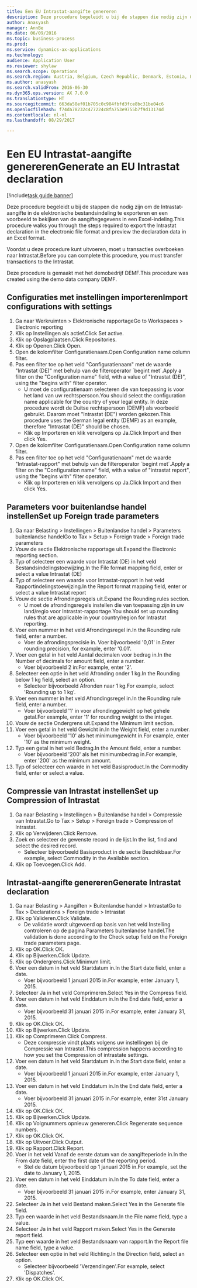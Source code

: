 ```yaml
--- 
title: Een EU Intrastat-aangifte genereren
description: Deze procedure begeleidt u bij de stappen die nodig zijn om de Intrastat-aangifte in de elektronische bestandsindeling te exporteren en een voorbeeld te bekijken van de aangiftegegevens in een Excel-indeling.
author: Anasyash
manager: AnnBe
ms.date: 06/09/2016
ms.topic: business-process
ms.prod: 
ms.service: dynamics-ax-applications
ms.technology: 
audience: Application User
ms.reviewer: shylaw
ms.search.scope: Operations
ms.search.region: Austria, Belgium, Czech Republic, Denmark, Estonia, Finland, France, Germany, Hungary, Ireland, Italy, Latvia, Lithuania, Netherlands, Poland, Spain, Sweden, United Kingdom
ms.author: anasyash
ms.search.validFrom: 2016-06-30
ms.dyn365.ops.version: AX 7.0.0
ms.translationtype: HT
ms.sourcegitcommit: 663da58ef01b705c0c984fbfd3fce8bc31be04c6
ms.openlocfilehash: f74da78232c477224c8fa753e9755b7f9d13174d
ms.contentlocale: nl-nl
ms.lasthandoff: 08/29/2017

---
```

# <a name="generate-an-eu-intrastat-declaration"></a><span data-ttu-id="e667f-103">Een EU Intrastat-aangifte genereren</span><span class="sxs-lookup"><span data-stu-id="e667f-103">Generate an EU Intrastat declaration</span></span>

[!include[task guide banner](../../includes/task-guide-banner.md)]

<span data-ttu-id="e667f-104">Deze procedure begeleidt u bij de stappen die nodig zijn om de Intrastat-aangifte in de elektronische bestandsindeling te exporteren en een voorbeeld te bekijken van de aangiftegegevens in een Excel-indeling.</span><span class="sxs-lookup"><span data-stu-id="e667f-104">This procedure walks you through the steps required to export the Intrastat declaration in the electronic file format and preview the declaration data in an Excel format.</span></span> 

<span data-ttu-id="e667f-105">Voordat u deze procedure kunt uitvoeren, moet u transacties overboeken naar Intrastat.</span><span class="sxs-lookup"><span data-stu-id="e667f-105">Before you can complete this procedure, you must transfer transactions to the Intrastat.</span></span> 

<span data-ttu-id="e667f-106">Deze procedure is gemaakt met het demobedrijf DEMF.</span><span class="sxs-lookup"><span data-stu-id="e667f-106">This procedure was created using the demo data company DEMF.</span></span>


## <a name="import-configurations-with-settings"></a><span data-ttu-id="e667f-107">Configuraties met instellingen importeren</span><span class="sxs-lookup"><span data-stu-id="e667f-107">Import configurations with settings</span></span>
1. <span data-ttu-id="e667f-108">Ga naar Werkruimten > Elektronische rapportage</span><span class="sxs-lookup"><span data-stu-id="e667f-108">Go to Workspaces > Electronic reporting</span></span>
2. <span data-ttu-id="e667f-109">Klik op Instellingen als actief.</span><span class="sxs-lookup"><span data-stu-id="e667f-109">Click Set active.</span></span>
3. <span data-ttu-id="e667f-110">Klik op Opslagplaatsen.</span><span class="sxs-lookup"><span data-stu-id="e667f-110">Click Repositories.</span></span>
4. <span data-ttu-id="e667f-111">Klik op Openen.</span><span class="sxs-lookup"><span data-stu-id="e667f-111">Click Open.</span></span>
5. <span data-ttu-id="e667f-112">Open de kolomfilter Configuratienaam.</span><span class="sxs-lookup"><span data-stu-id="e667f-112">Open Configuration name column filter.</span></span>
6. <span data-ttu-id="e667f-113">Pas een filter toe op het veld "Configuratienaam" met de waarde "Intrastat (DE)" met behulp van de filteroperator ´begint met´.</span><span class="sxs-lookup"><span data-stu-id="e667f-113">Apply a filter on the "Configuration name" field, with a value of "Intrastat (DE)", using the "begins with" filter operator.</span></span>
    * <span data-ttu-id="e667f-114">U moet de configuratienaam selecteren die van toepassing is voor het land van uw rechtspersoon.</span><span class="sxs-lookup"><span data-stu-id="e667f-114">You should select the configuration name applicable for the country of your legal entity.</span></span> <span data-ttu-id="e667f-115">In deze procedure wordt de Duitse rechtspersoon (DEMF) als voorbeeld gebruikt. Daarom moet "Intrastat (DE") worden gekozen.</span><span class="sxs-lookup"><span data-stu-id="e667f-115">This procedure uses the German legal entity (DEMF) as an example, therefore "Intrastat (DE)" should be chosen.</span></span>  
    * <span data-ttu-id="e667f-116">Klik op Importeren en klik vervolgens op Ja.</span><span class="sxs-lookup"><span data-stu-id="e667f-116">Click Import and then click Yes.</span></span>  
7. <span data-ttu-id="e667f-117">Open de kolomfilter Configuratienaam.</span><span class="sxs-lookup"><span data-stu-id="e667f-117">Open Configuration name column filter.</span></span>
8. <span data-ttu-id="e667f-118">Pas een filter toe op het veld "Configuratienaam" met de waarde "Intrastat-rapport" met behulp van de filteroperator ´begint met´.</span><span class="sxs-lookup"><span data-stu-id="e667f-118">Apply a filter on the "Configuration name" field, with a value of "intrastat report", using the "begins with" filter operator.</span></span>
    * <span data-ttu-id="e667f-119">Klik op Importeren en klik vervolgens op Ja.</span><span class="sxs-lookup"><span data-stu-id="e667f-119">Click Import and then click Yes.</span></span>  

## <a name="set-up-foreign-trade-parameters"></a><span data-ttu-id="e667f-120">Parameters voor buitenlandse handel instellen</span><span class="sxs-lookup"><span data-stu-id="e667f-120">Set up Foreign trade parameters</span></span>
1. <span data-ttu-id="e667f-121">Ga naar Belasting > Instellingen > Buitenlandse handel > Parameters buitenlandse handel</span><span class="sxs-lookup"><span data-stu-id="e667f-121">Go to Tax > Setup > Foreign trade > Foreign trade parameters</span></span>
2. <span data-ttu-id="e667f-122">Vouw de sectie Elektronische rapportage uit.</span><span class="sxs-lookup"><span data-stu-id="e667f-122">Expand the Electronic reporting section.</span></span>
3. <span data-ttu-id="e667f-123">Typ of selecteer een waarde voor Intrastat (DE) in het veld Bestandsindelingstoewijzing.</span><span class="sxs-lookup"><span data-stu-id="e667f-123">In the File format mapping field, enter or select a value Intrastat (DE)</span></span>
4. <span data-ttu-id="e667f-124">Typ of selecteer een waarde voor Intrastat-rapport in het veld Rapportindelingstoewijzing.</span><span class="sxs-lookup"><span data-stu-id="e667f-124">In the Report format mapping field, enter or select a value Intrastat report</span></span>
5. <span data-ttu-id="e667f-125">Vouw de sectie Afrondingsregels uit.</span><span class="sxs-lookup"><span data-stu-id="e667f-125">Expand the Rounding rules section.</span></span>
    * <span data-ttu-id="e667f-126">U moet de afrondingsregels instellen die van toepassing zijn in uw land/regio voor Intrastat-rapportage.</span><span class="sxs-lookup"><span data-stu-id="e667f-126">You should set up rounding rules that are applicable in your country/region for Intrastat reporting.</span></span>  
6. <span data-ttu-id="e667f-127">Voer een nummer in het veld Afrondingsregel in.</span><span class="sxs-lookup"><span data-stu-id="e667f-127">In the Rounding rule field, enter a number.</span></span>
    * <span data-ttu-id="e667f-128">Voer de afrondingsprecisie in. Voer bijvoorbeeld '0,01' in.</span><span class="sxs-lookup"><span data-stu-id="e667f-128">Enter rounding precision, for example, enter '0.01'.</span></span>  
7. <span data-ttu-id="e667f-129">Voer een getal in het veld Aantal decimalen voor bedrag in.</span><span class="sxs-lookup"><span data-stu-id="e667f-129">In the Number of decimals for amount field, enter a number.</span></span>
    * <span data-ttu-id="e667f-130">Voer bijvoorbeeld 2 in:</span><span class="sxs-lookup"><span data-stu-id="e667f-130">For example, enter '2'.</span></span>  
8. <span data-ttu-id="e667f-131">Selecteer een optie in het veld Afronding onder 1 kg.</span><span class="sxs-lookup"><span data-stu-id="e667f-131">In the Rounding below 1 kg field, select an option.</span></span>
    * <span data-ttu-id="e667f-132">Selecteer bijvoorbeeld Afronden naar 1 kg.</span><span class="sxs-lookup"><span data-stu-id="e667f-132">For example, select 'Rounding up to 1 kg'.</span></span>  
9. <span data-ttu-id="e667f-133">Voer een nummer in het veld Afrondingsregel in.</span><span class="sxs-lookup"><span data-stu-id="e667f-133">In the Rounding rule field, enter a number.</span></span>
    * <span data-ttu-id="e667f-134">Voer bijvoorbeeld '1' in voor afrondinggewicht op het gehele getal.</span><span class="sxs-lookup"><span data-stu-id="e667f-134">For example, enter '1' for rounding weight to the integer.</span></span>  
10. <span data-ttu-id="e667f-135">Vouw de sectie Ondergrens uit.</span><span class="sxs-lookup"><span data-stu-id="e667f-135">Expand the Minimum limit section.</span></span>
11. <span data-ttu-id="e667f-136">Voer een getal in het veld Gewicht in.</span><span class="sxs-lookup"><span data-stu-id="e667f-136">In the Weight field, enter a number.</span></span>
    * <span data-ttu-id="e667f-137">Voer bijvoorbeeld '10' als het minimumgewicht in.</span><span class="sxs-lookup"><span data-stu-id="e667f-137">For example, enter '10' as the minimum weight.</span></span>  
12. <span data-ttu-id="e667f-138">Typ een getal in het veld Bedrag.</span><span class="sxs-lookup"><span data-stu-id="e667f-138">In the Amount field, enter a number.</span></span>
    * <span data-ttu-id="e667f-139">Voer bijvoorbeeld '200' als het minimumbedrag in.</span><span class="sxs-lookup"><span data-stu-id="e667f-139">For example, enter '200' as the minimum amount.</span></span>  
13. <span data-ttu-id="e667f-140">Typ of selecteer een waarde in het veld Basisproduct.</span><span class="sxs-lookup"><span data-stu-id="e667f-140">In the Commodity field, enter or select a value.</span></span>

## <a name="set-up-compression-of-intrastat"></a><span data-ttu-id="e667f-141">Compressie van Intrastat instellen</span><span class="sxs-lookup"><span data-stu-id="e667f-141">Set up Compression of Intrastat</span></span>
1. <span data-ttu-id="e667f-142">Ga naar Belasting > Instellingen > Buitenlandse handel > Compressie van Intrastat.</span><span class="sxs-lookup"><span data-stu-id="e667f-142">Go to Tax > Setup > Foreign trade > Compression of Intrastat.</span></span>
2. <span data-ttu-id="e667f-143">Klik op Verwijderen.</span><span class="sxs-lookup"><span data-stu-id="e667f-143">Click Remove.</span></span>
3. <span data-ttu-id="e667f-144">Zoek en selecteer de gewenste record in de lijst.</span><span class="sxs-lookup"><span data-stu-id="e667f-144">In the list, find and select the desired record.</span></span>
    * <span data-ttu-id="e667f-145">Selecteer bijvoorbeeld Basisproduct in de sectie Beschikbaar.</span><span class="sxs-lookup"><span data-stu-id="e667f-145">For example, select Commodity in the Available section.</span></span>  
4. <span data-ttu-id="e667f-146">Klik op Toevoegen.</span><span class="sxs-lookup"><span data-stu-id="e667f-146">Click Add.</span></span>

## <a name="generate-intrastat-declaration"></a><span data-ttu-id="e667f-147">Intrastat-aangifte genereren</span><span class="sxs-lookup"><span data-stu-id="e667f-147">Generate Intrastat declaration</span></span>
1. <span data-ttu-id="e667f-148">Ga naar Belasting > Aangiften > Buitenlandse handel > Intrastat</span><span class="sxs-lookup"><span data-stu-id="e667f-148">Go to Tax > Declarations > Foreign trade > Intrastat</span></span>
2. <span data-ttu-id="e667f-149">Klik op Valideren.</span><span class="sxs-lookup"><span data-stu-id="e667f-149">Click Validate.</span></span>
    * <span data-ttu-id="e667f-150">De validatie wordt uitgevoerd op basis van het veld Instelling controleren op de pagina Parameters buitenlandse handel.</span><span class="sxs-lookup"><span data-stu-id="e667f-150">The validation is done according to the Check setup field on the Foreign trade parameters page.</span></span>  
3. <span data-ttu-id="e667f-151">Klik op OK.</span><span class="sxs-lookup"><span data-stu-id="e667f-151">Click OK.</span></span>
4. <span data-ttu-id="e667f-152">Klik op Bijwerken.</span><span class="sxs-lookup"><span data-stu-id="e667f-152">Click Update.</span></span>
5. <span data-ttu-id="e667f-153">Klik op Ondergrens.</span><span class="sxs-lookup"><span data-stu-id="e667f-153">Click Minimum limit.</span></span>
6. <span data-ttu-id="e667f-154">Voer een datum in het veld Startdatum in.</span><span class="sxs-lookup"><span data-stu-id="e667f-154">In the Start date field, enter a date.</span></span>
    * <span data-ttu-id="e667f-155">Voer bijvoorbeeld 1 januari 2015 in.</span><span class="sxs-lookup"><span data-stu-id="e667f-155">For example, enter January 1, 2015.</span></span>  
7. <span data-ttu-id="e667f-156">Selecteer Ja in het veld Comprimeren.</span><span class="sxs-lookup"><span data-stu-id="e667f-156">Select Yes in the Compress field.</span></span>
8. <span data-ttu-id="e667f-157">Voer een datum in het veld Einddatum in.</span><span class="sxs-lookup"><span data-stu-id="e667f-157">In the End date field, enter a date.</span></span>
    * <span data-ttu-id="e667f-158">Voer bijvoorbeeld 31 januari 2015 in.</span><span class="sxs-lookup"><span data-stu-id="e667f-158">For example, enter January 31, 2015.</span></span>  
9. <span data-ttu-id="e667f-159">Klik op OK.</span><span class="sxs-lookup"><span data-stu-id="e667f-159">Click OK.</span></span>
10. <span data-ttu-id="e667f-160">Klik op Bijwerken.</span><span class="sxs-lookup"><span data-stu-id="e667f-160">Click Update.</span></span>
11. <span data-ttu-id="e667f-161">Klik op Comprimeren.</span><span class="sxs-lookup"><span data-stu-id="e667f-161">Click Compress.</span></span>
    * <span data-ttu-id="e667f-162">Deze compressie vindt plaats volgens uw instellingen bij de Compressie van Intrastat.</span><span class="sxs-lookup"><span data-stu-id="e667f-162">This compression happens according to how you set the Compression of intrastate settings.</span></span>  
12. <span data-ttu-id="e667f-163">Voer een datum in het veld Startdatum in.</span><span class="sxs-lookup"><span data-stu-id="e667f-163">In the Start date field, enter a date.</span></span>
    * <span data-ttu-id="e667f-164">Voer bijvoorbeeld 1 januari 2015 in.</span><span class="sxs-lookup"><span data-stu-id="e667f-164">For example, enter January 1, 2015.</span></span>  
13. <span data-ttu-id="e667f-165">Voer een datum in het veld Einddatum in.</span><span class="sxs-lookup"><span data-stu-id="e667f-165">In the End date field, enter a date.</span></span>
    * <span data-ttu-id="e667f-166">Voer bijvoorbeeld 31 januari 2015 in.</span><span class="sxs-lookup"><span data-stu-id="e667f-166">For example, enter 31st January 2015.</span></span>  
14. <span data-ttu-id="e667f-167">Klik op OK.</span><span class="sxs-lookup"><span data-stu-id="e667f-167">Click OK.</span></span>
15. <span data-ttu-id="e667f-168">Klik op Bijwerken.</span><span class="sxs-lookup"><span data-stu-id="e667f-168">Click Update.</span></span>
16. <span data-ttu-id="e667f-169">Klik op Volgnummers opnieuw genereren.</span><span class="sxs-lookup"><span data-stu-id="e667f-169">Click Regenerate sequence numbers.</span></span>
17. <span data-ttu-id="e667f-170">Klik op OK.</span><span class="sxs-lookup"><span data-stu-id="e667f-170">Click OK.</span></span>
18. <span data-ttu-id="e667f-171">Klik op Uitvoer.</span><span class="sxs-lookup"><span data-stu-id="e667f-171">Click Output.</span></span>
19. <span data-ttu-id="e667f-172">Klik op Rapport.</span><span class="sxs-lookup"><span data-stu-id="e667f-172">Click Report.</span></span>
20. <span data-ttu-id="e667f-173">Voer in het veld Vanaf de eerste datum van de aangifteperiode in.</span><span class="sxs-lookup"><span data-stu-id="e667f-173">In the From date field, enter the first date of the reporting period.</span></span>
    * <span data-ttu-id="e667f-174">Stel de datum bijvoorbeeld op 1 januari 2015 in.</span><span class="sxs-lookup"><span data-stu-id="e667f-174">For example, set the date to January 1, 2015.</span></span>  
21. <span data-ttu-id="e667f-175">Voer een datum in het veld Einddatum in.</span><span class="sxs-lookup"><span data-stu-id="e667f-175">In the To date field, enter a date.</span></span>
    * <span data-ttu-id="e667f-176">Voer bijvoorbeeld 31 januari 2015 in.</span><span class="sxs-lookup"><span data-stu-id="e667f-176">For example, enter January 31, 2015.</span></span>  
22. <span data-ttu-id="e667f-177">Selecteer Ja in het veld Bestand maken.</span><span class="sxs-lookup"><span data-stu-id="e667f-177">Select Yes in the Generate file field.</span></span>
23. <span data-ttu-id="e667f-178">Typ een waarde in het veld Bestandsnaam.</span><span class="sxs-lookup"><span data-stu-id="e667f-178">In the File name field, type a value.</span></span>
24. <span data-ttu-id="e667f-179">Selecteer Ja in het veld Rapport maken.</span><span class="sxs-lookup"><span data-stu-id="e667f-179">Select Yes in the Generate report field.</span></span>
25. <span data-ttu-id="e667f-180">Typ een waarde in het veld Bestandsnaam van rapport.</span><span class="sxs-lookup"><span data-stu-id="e667f-180">In the Report file name field, type a value.</span></span>
26. <span data-ttu-id="e667f-181">Selecteer een optie in het veld Richting.</span><span class="sxs-lookup"><span data-stu-id="e667f-181">In the Direction field, select an option.</span></span>
    * <span data-ttu-id="e667f-182">Selecteer bijvoorbeeld 'Verzendingen'.</span><span class="sxs-lookup"><span data-stu-id="e667f-182">For example, select 'Dispatches'.</span></span>  
27. <span data-ttu-id="e667f-183">Klik op OK.</span><span class="sxs-lookup"><span data-stu-id="e667f-183">Click OK.</span></span>



